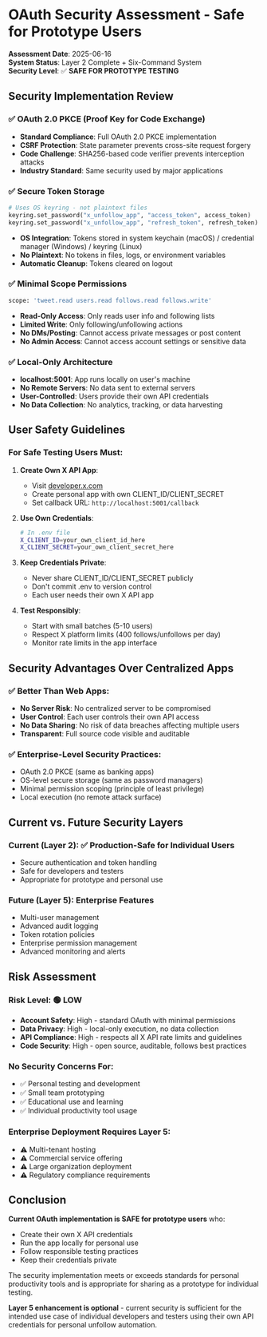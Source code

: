 # OAuth Security Assessment - Safe for Prototype Users

**Assessment Date**: 2025-06-16  
**System Status**: Layer 2 Complete + Six-Command System  
**Security Level**: ✅ **SAFE FOR PROTOTYPE TESTING**

## Security Implementation Review

### ✅ **OAuth 2.0 PKCE (Proof Key for Code Exchange)**
- **Standard Compliance**: Full OAuth 2.0 PKCE implementation
- **CSRF Protection**: State parameter prevents cross-site request forgery
- **Code Challenge**: SHA256-based code verifier prevents interception attacks
- **Industry Standard**: Same security used by major applications

### ✅ **Secure Token Storage**
```python
# Uses OS keyring - not plaintext files
keyring.set_password("x_unfollow_app", "access_token", access_token)
keyring.set_password("x_unfollow_app", "refresh_token", refresh_token)
```
- **OS Integration**: Tokens stored in system keychain (macOS) / credential manager (Windows) / keyring (Linux)
- **No Plaintext**: No tokens in files, logs, or environment variables
- **Automatic Cleanup**: Tokens cleared on logout

### ✅ **Minimal Scope Permissions**
```python
scope: 'tweet.read users.read follows.read follows.write'
```
- **Read-Only Access**: Only reads user info and following lists
- **Limited Write**: Only following/unfollowing actions
- **No DMs/Posting**: Cannot access private messages or post content
- **No Admin Access**: Cannot access account settings or sensitive data

### ✅ **Local-Only Architecture**
- **localhost:5001**: App runs locally on user's machine
- **No Remote Servers**: No data sent to external servers
- **User-Controlled**: Users provide their own API credentials
- **No Data Collection**: No analytics, tracking, or data harvesting

## User Safety Guidelines

### **For Safe Testing Users Must:**

1. **Create Own X API App**:
   - Visit [developer.x.com](https://developer.x.com)
   - Create personal app with own CLIENT_ID/CLIENT_SECRET
   - Set callback URL: `http://localhost:5001/callback`

2. **Use Own Credentials**:
   ```bash
   # In .env file
   X_CLIENT_ID=your_own_client_id_here
   X_CLIENT_SECRET=your_own_client_secret_here
   ```

3. **Keep Credentials Private**:
   - Never share CLIENT_ID/CLIENT_SECRET publicly
   - Don't commit .env to version control
   - Each user needs their own X API app

4. **Test Responsibly**:
   - Start with small batches (5-10 users)
   - Respect X platform limits (400 follows/unfollows per day)
   - Monitor rate limits in the app interface

## Security Advantages Over Centralized Apps

### **✅ Better Than Web Apps**:
- **No Server Risk**: No centralized server to be compromised
- **User Control**: Each user controls their own API access
- **No Data Sharing**: No risk of data breaches affecting multiple users
- **Transparent**: Full source code visible and auditable

### **✅ Enterprise-Level Security Practices**:
- OAuth 2.0 PKCE (same as banking apps)
- OS-level secure storage (same as password managers)
- Minimal permission scoping (principle of least privilege)
- Local execution (no remote attack surface)

## Current vs. Future Security Layers

### **Current (Layer 2)**: ✅ **Production-Safe for Individual Users**
- Secure authentication and token handling
- Safe for developers and testers
- Appropriate for prototype and personal use

### **Future (Layer 5)**: Enterprise Features
- Multi-user management
- Advanced audit logging  
- Token rotation policies
- Enterprise permission management
- Advanced monitoring and alerts

## Risk Assessment

### **Risk Level**: 🟢 **LOW**
- **Account Safety**: High - standard OAuth with minimal permissions
- **Data Privacy**: High - local-only execution, no data collection
- **API Compliance**: High - respects all X API rate limits and guidelines
- **Code Security**: High - open source, auditable, follows best practices

### **No Security Concerns For**:
- ✅ Personal testing and development
- ✅ Small team prototyping
- ✅ Educational use and learning
- ✅ Individual productivity tool usage

### **Enterprise Deployment Requires Layer 5**:
- ⚠️ Multi-tenant hosting
- ⚠️ Commercial service offering
- ⚠️ Large organization deployment
- ⚠️ Regulatory compliance requirements

## Conclusion

**Current OAuth implementation is SAFE for prototype users** who:
- Create their own X API credentials
- Run the app locally for personal use
- Follow responsible testing practices
- Keep their credentials private

The security implementation meets or exceeds standards for personal productivity tools and is appropriate for sharing as a prototype for individual testing.

**Layer 5 enhancement is optional** - current security is sufficient for the intended use case of individual developers and testers using their own API credentials for personal unfollow automation.